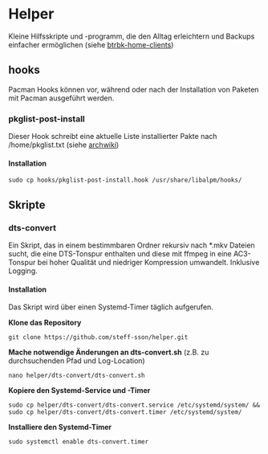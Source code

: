 # Helper
Kleine Hilfsskripte und -programm, die den Alltag erleichtern und Backups einfacher ermöglichen (siehe [btrbk-home-clients](https://github.com/steff-sson/btrbk-home-clients))

## hooks
Pacman Hooks können vor, während oder nach der Installation von Paketen mit Pacman ausgeführt werden.
### pkglist-post-install
Dieser Hook schreibt eine aktuelle Liste installierter Pakte nach /home/pkglist.txt (siehe [archwiki](https://wiki.archlinux.org/title/Pacman#Hooks))
#### Installation
`sudo cp hooks/pkglist-post-install.hook /usr/share/libalpm/hooks/`

## Skripte
### dts-convert
Ein Skript, das in einem bestimmbaren Ordner rekursiv nach *.mkv Dateien sucht, die eine DTS-Tonspur enthalten und diese mit ffmpeg in eine AC3-Tonspur bei hoher Qualität und niedriger Kompression umwandelt. Inklusive Logging.
#### Installation
Das Skript wird über einen Systemd-Timer täglich aufgerufen.

**Klone das Repository**

`git clone https://github.com/steff-sson/helper.git`

**Mache notwendige Änderungen an dts-convert.sh**
(z.B. zu durchsuchenden Pfad und Log-Location)

`nano helper/dts-convert/dts-convert.sh`

**Kopiere den Systemd-Service und -Timer**

```sudo cp helper/dts-convert/dts-convert.service /etc/systemd/system/ && sudo cp helper/dts-convert/dts-convert.timer /etc/systemd/system/```

**Installiere den Systemd-Timer**

`sudo systemctl enable dts-convert.timer`
